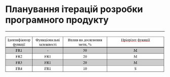 # Планування ітерацій розробки програмного продукту
***
![2.1](https://github.com/Sergeev1ch/webproject/blob/main/jpg/2.1.png)
